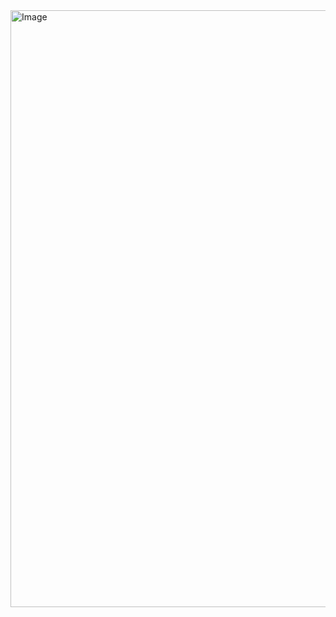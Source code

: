 <img width="1918" height="955" alt="Image" src="https://github.com/user-attachments/assets/1bc48ec9-0cdd-4b4d-b2dd-82c5b5d2c710" />
